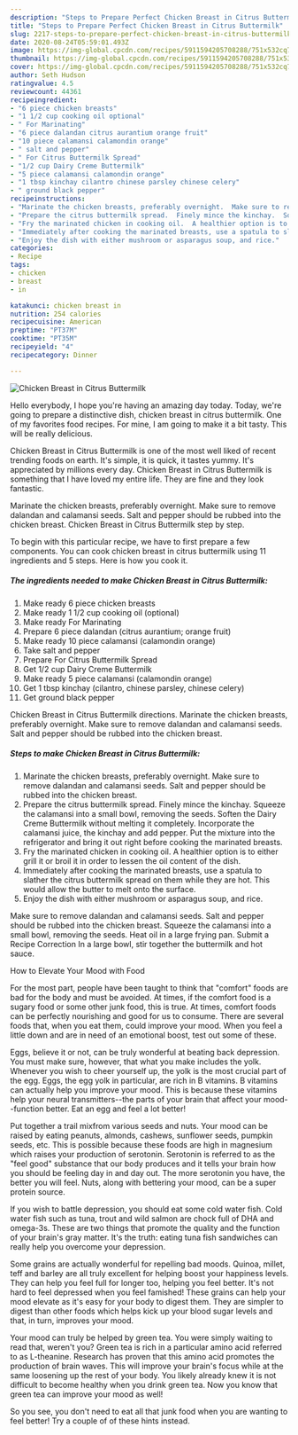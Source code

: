 ```yaml
---
description: "Steps to Prepare Perfect Chicken Breast in Citrus Buttermilk"
title: "Steps to Prepare Perfect Chicken Breast in Citrus Buttermilk"
slug: 2217-steps-to-prepare-perfect-chicken-breast-in-citrus-buttermilk
date: 2020-08-24T05:59:01.493Z
image: https://img-global.cpcdn.com/recipes/5911594205708288/751x532cq70/chicken-breast-in-citrus-buttermilk-recipe-main-photo.jpg
thumbnail: https://img-global.cpcdn.com/recipes/5911594205708288/751x532cq70/chicken-breast-in-citrus-buttermilk-recipe-main-photo.jpg
cover: https://img-global.cpcdn.com/recipes/5911594205708288/751x532cq70/chicken-breast-in-citrus-buttermilk-recipe-main-photo.jpg
author: Seth Hudson
ratingvalue: 4.5
reviewcount: 44361
recipeingredient:
- "6 piece chicken breasts"
- "1 1/2 cup cooking oil optional"
- " For Marinating"
- "6 piece dalandan citrus aurantium orange fruit"
- "10 piece calamansi calamondin orange"
- " salt and pepper"
- " For Citrus Buttermilk Spread"
- "1/2 cup Dairy Creme Buttermilk"
- "5 piece calamansi calamondin orange"
- "1 tbsp kinchay cilantro chinese parsley chinese celery"
- " ground black pepper"
recipeinstructions:
- "Marinate the chicken breasts, preferably overnight.  Make sure to remove dalandan and calamansi seeds.  Salt and pepper should be rubbed into the chicken breast."
- "Prepare the citrus buttermilk spread.  Finely mince the kinchay.  Squeeze the calamansi into a small bowl, removing the seeds.  Soften the Dairy Creme Buttermilk without melting it completely.  Incorporate the calamansi juice, the kinchay and add pepper.  Put the mixture into the refrigerator and bring it out right before cooking the marinated breasts."
- "Fry the marinated chicken in cooking oil.  A healthier option is to either grill it or broil it in order to lessen the oil content of the dish."
- "Immediately after cooking the marinated breasts, use a spatula to slather the citrus buttermilk spread on them while they are hot.  This would allow the butter to melt onto the surface."
- "Enjoy the dish with either mushroom or asparagus soup, and rice."
categories:
- Recipe
tags:
- chicken
- breast
- in

katakunci: chicken breast in 
nutrition: 254 calories
recipecuisine: American
preptime: "PT37M"
cooktime: "PT35M"
recipeyield: "4"
recipecategory: Dinner

---
```



![Chicken Breast in Citrus Buttermilk](https://img-global.cpcdn.com/recipes/5911594205708288/751x532cq70/chicken-breast-in-citrus-buttermilk-recipe-main-photo.jpg)

Hello everybody, I hope you're having an amazing day today. Today, we're going to prepare a distinctive dish, chicken breast in citrus buttermilk. One of my favorites food recipes. For mine, I am going to make it a bit tasty. This will be really delicious.

Chicken Breast in Citrus Buttermilk is one of the most well liked of recent trending foods on earth. It's simple, it is quick, it tastes yummy. It's appreciated by millions every day. Chicken Breast in Citrus Buttermilk is something that I have loved my entire life. They are fine and they look fantastic.

Marinate the chicken breasts, preferably overnight. Make sure to remove dalandan and calamansi seeds. Salt and pepper should be rubbed into the chicken breast. Chicken Breast in Citrus Buttermilk step by step.


To begin with this particular recipe, we have to first prepare a few components. You can cook chicken breast in citrus buttermilk using 11 ingredients and 5 steps. Here is how you cook it.

<!--inarticleads1-->

##### The ingredients needed to make Chicken Breast in Citrus Buttermilk:

1. Make ready 6 piece chicken breasts
1. Make ready 1 1/2 cup cooking oil (optional)
1. Make ready  For Marinating
1. Prepare 6 piece dalandan (citrus aurantium; orange fruit)
1. Make ready 10 piece calamansi (calamondin orange)
1. Take  salt and pepper
1. Prepare  For Citrus Buttermilk Spread
1. Get 1/2 cup Dairy Creme Buttermilk
1. Make ready 5 piece calamansi (calamondin orange)
1. Get 1 tbsp kinchay (cilantro, chinese parsley, chinese celery)
1. Get  ground black pepper


Chicken Breast in Citrus Buttermilk directions. Marinate the chicken breasts, preferably overnight. Make sure to remove dalandan and calamansi seeds. Salt and pepper should be rubbed into the chicken breast. 

<!--inarticleads2-->

##### Steps to make Chicken Breast in Citrus Buttermilk:

1. Marinate the chicken breasts, preferably overnight.  Make sure to remove dalandan and calamansi seeds.  Salt and pepper should be rubbed into the chicken breast.
1. Prepare the citrus buttermilk spread.  Finely mince the kinchay.  Squeeze the calamansi into a small bowl, removing the seeds.  Soften the Dairy Creme Buttermilk without melting it completely.  Incorporate the calamansi juice, the kinchay and add pepper.  Put the mixture into the refrigerator and bring it out right before cooking the marinated breasts.
1. Fry the marinated chicken in cooking oil.  A healthier option is to either grill it or broil it in order to lessen the oil content of the dish.
1. Immediately after cooking the marinated breasts, use a spatula to slather the citrus buttermilk spread on them while they are hot.  This would allow the butter to melt onto the surface.
1. Enjoy the dish with either mushroom or asparagus soup, and rice.


Make sure to remove dalandan and calamansi seeds. Salt and pepper should be rubbed into the chicken breast. Squeeze the calamansi into a small bowl, removing the seeds. Heat oil in a large frying pan. Submit a Recipe Correction In a large bowl, stir together the buttermilk and hot sauce. 

How to Elevate Your Mood with Food


For the most part, people have been taught to think that "comfort" foods are bad for the body and must be avoided. At times, if the comfort food is a sugary food or some other junk food, this is true. At times, comfort foods can be perfectly nourishing and good for us to consume. There are several foods that, when you eat them, could improve your mood. When you feel a little down and are in need of an emotional boost, test out some of these.

Eggs, believe it or not, can be truly wonderful at beating back depression. You must make sure, however, that what you make includes the yolk. Whenever you wish to cheer yourself up, the yolk is the most crucial part of the egg. Eggs, the egg yolk in particular, are rich in B vitamins. B vitamins can actually help you improve your mood. This is because these vitamins help your neural transmitters--the parts of your brain that affect your mood--function better. Eat an egg and feel a lot better!

Put together a trail mixfrom various seeds and nuts. Your mood can be raised by eating peanuts, almonds, cashews, sunflower seeds, pumpkin seeds, etc. This is possible because these foods are high in magnesium which raises your production of serotonin. Serotonin is referred to as the "feel good" substance that our body produces and it tells your brain how you should be feeling day in and day out. The more serotonin you have, the better you will feel. Nuts, along with bettering your mood, can be a super protein source.

If you wish to battle depression, you should eat some cold water fish. Cold water fish such as tuna, trout and wild salmon are chock full of DHA and omega-3s. These are two things that promote the quality and the function of your brain's gray matter. It's the truth: eating tuna fish sandwiches can really help you overcome your depression. 

Some grains are actually wonderful for repelling bad moods. Quinoa, millet, teff and barley are all truly excellent for helping boost your happiness levels. They can help you feel full for longer too, helping you feel better. It's not hard to feel depressed when you feel famished! These grains can help your mood elevate as it's easy for your body to digest them. They are simpler to digest than other foods which helps kick up your blood sugar levels and that, in turn, improves your mood.

Your mood can truly be helped by green tea. You were simply waiting to read that, weren't you? Green tea is rich in a particular amino acid referred to as L-theanine. Research has proven that this amino acid promotes the production of brain waves. This will improve your brain's focus while at the same loosening up the rest of your body. You likely already knew it is not difficult to become healthy when you drink green tea. Now you know that green tea can improve your mood as well!

So you see, you don't need to eat all that junk food when you are wanting to feel better! Try  a  couple of  of  these  hints  instead.

